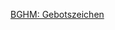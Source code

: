 [BGHM: Gebotszeichen](https://www.bghm.de/arbeitsschuetzer/praxishilfen/sicherheitszeichen/gebotszeichen)